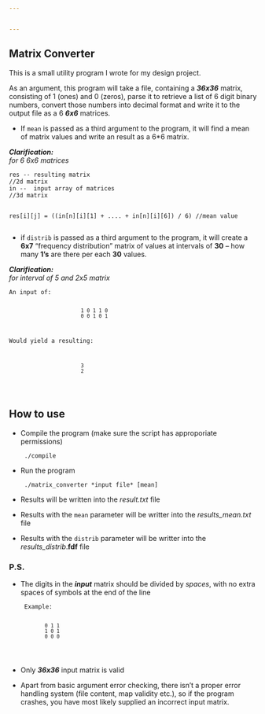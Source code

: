 ```yaml
---


---
```


<h2 id="matrix-converter">Matrix Converter</h2>
<p>This is a small utility program I wrote for my design project.</p>
<p>As an argument, this program will take a file, containing a <em><strong>36x36</strong></em> matrix, consisting of 1 (ones) and 0 (zeros), parse it to retrieve a list of 6 digit binary numbers, convert those numbers into decimal format and write it to the output file as a 6 <em><strong>6x6</strong></em> matrices.</p>
<ul>
<li>If <code>mean</code> is passed as a third argument to the program, it will find a mean of matrix values and write an result as a 6*6 matrix.</li>
</ul>
<p><em><strong>Clarification:</strong></em>	<br>
<em>for 6 6x6 matrices</em></p>
<pre><code>res -- resulting matrix													//2d matrix
in --  input array of matrices											//3d matrix

res[i][j] = ((in[n][i][1] + .... + in[n][i][6]) / 6)					//mean value
</code></pre>
<ul>
<li>if <code>distrib</code> is passed as a third argument to the program, it will create a <strong>6x7</strong> “frequency distribution” matrix of values at intervals of <strong>30</strong> – how many <strong>1’s</strong> are there per each <strong>30</strong> values.</li>
</ul>
<p><em><strong>Clarification:</strong></em><br>
<em>for interval of 5 and 2x5 matrix</em></p>
<pre><code>An input of:

							1 0 1 1 0
							0 0 1 0 1
				
Would yield a resulting:

							3 
							2
</code></pre>
<h2 id="how-to-use">How to use</h2>
<ul>
<li>
<p>Compile the program (make sure the script has approporiate permissions)</p>
<pre><code> ./compile
</code></pre>
</li>
<li>
<p>Run the program</p>
<pre><code> ./matrix_converter *input file* [mean]
</code></pre>
</li>
<li>
<p>Results will be written into the <em>result.txt</em> file</p>
</li>
<li>
<p>Results with the <code>mean</code> parameter will be writter into the <em>results_mean.txt</em> file</p>
</li>
<li>
<p>Results with the <code>distrib</code> parameter will be writter into the <em>results_distrib</em>.<strong>fdf</strong> file</p>
</li>
</ul>
<h3 id="p.s.">P.S.</h3>
<ul>
<li>
<p>The digits in the <em><strong>input</strong></em> matrix should be divided by <em>spaces</em>, with no extra spaces of symbols at the end of the line</p>
<pre><code> Example:
 
 			0 1 1
 			1 0 1
 			0 0 0
</code></pre>
</li>
<li>
<p>Only <em><strong>36x36</strong></em> input matrix is valid</p>
</li>
<li>
<p>Apart from basic argument error checking, there isn’t a proper error handling system (file content, map validity etc.), so if the program crashes, you have most likely supplied an incorrect input matrix.</p>
</li>
</ul>

